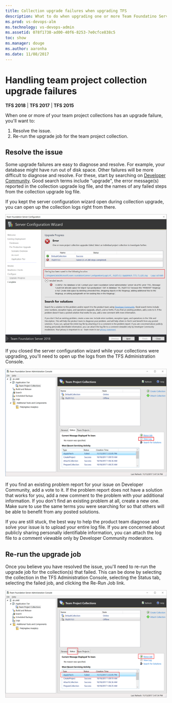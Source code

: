 ```yaml
---
title: Collection upgrade failures when upgrading TFS
description: What to do when upgrading one or more Team Foundatino Server (TFS) collections fails 
ms.prod: vs-devops-alm
ms.technology: vs-devops-admin
ms.assetid: 078f1738-ad00-40f6-8253-7e0cfce838c5
toc: show
ms.manager: douge
ms.author: aaronha
ms.date: 11/08/2017
---
```


# Handling team project collection upgrade failures

**TFS 2018** | **TFS 2017** | **TFS 2015**

When one or more of your team project collections has an upgrade failure,
you'll want to:

1. Resolve the issue.
2. Re-run the upgrade job for the team project collection.

## Resolve the issue

Some upgrade failures are easy to diagnose and resolve. For example, your
database might have run out of disk space. Other failures will be more 
difficult to diagnose and resolve. For these, start by searching on
[Developer Community](https://developercommunity.visualstudio.com/spaces/22/index.html).
Good search terms include "upgrade", the error message(s) reported in the
collection upgrade log file, and the names of any failed steps from the 
collection upgrade log file.

If you kept the server configuration wizard open during collection upgrade, you can 
open up the collection logs right from there.

![Collection log files within wizard](./_img/view-logs-wizard.png)

If you closed the server configuration wizard while your collections were
upgrading, you'll need to open up the logs from the TFS Administration Console.

![Collection log files within console](./_img/view-logs-console.png)

If you find an existing problem report for your issue on Developer Community, add a vote to 
it. If the problem report does not have a solution that works for you, add a new comment
to the problem with your additional information. If you don't find an existing problem at 
all, create a new one. Make sure to use the same terms you were searching for so that
others will be able to benefit from any posted solutions.
 
If you are still stuck, the best way to help the product team diagnose and solve your 
issue is to upload your entire log file. If you are concerned about publicly sharing personally 
identifiable information, you can attach the log file to a comment viewable only by Developer 
Community moderators. 

## Re-run the upgrade job

Once you believe you have resolved the issue, you'll need to re-run the upgrade job
for the collection(s) that failed. This can be done by selecting the collection in the
TFS Administration Console, selecting the Status tab, selecting the failed job, and
clicking the Re-Run Job link.

![Rerun upgrade job within console](./_img/rerun-job-console.png)